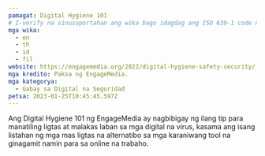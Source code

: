 ```yaml
---
pamagat: Digital Hygiene 101
# I-verify na sinusuportahan ang wika bago idagdag ang ISO 639-1 code nito dito. walang country code, ibig sabihin, ms sa halip na ms_MY.
mga wika:
  - en
  - th
  - id
  - fil
website: https://engagemedia.org/2022/digital-hygiene-safety-security/
mga kredito: Paksa ng EngageMedia.
mga kategorya:
  - Gabay sa Digital na Seguridad
petsa: 2023-01-25T10:45:45.597Z
---
```

Ang Digital Hygiene 101 ng EngageMedia ay nagbibigay ng ilang tip para manatiling ligtas at malakas laban sa mga digital na virus, kasama ang isang listahan ng mga mas ligtas na alternatibo sa mga karaniwang tool na ginagamit namin para sa online na trabaho.